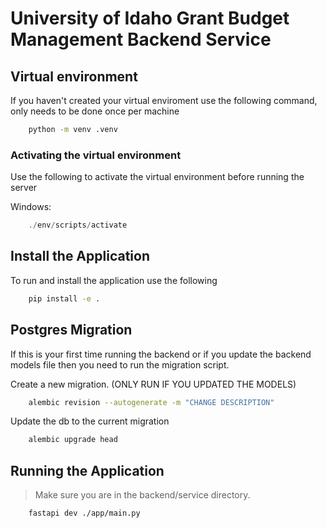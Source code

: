 # University of Idaho Grant Budget Management Backend Service

## Virtual environment
If you haven't created your virtual enviroment use the following command,
only needs to be done once per machine
```sh
    python -m venv .venv
```

### Activating the virtual environment
Use the following to activate the virtual environment before running the server

Windows:
```powershell
    ./env/scripts/activate
```

## Install the Application
To run and install the application use the following 
```sh
    pip install -e .
```
## Postgres Migration
If this is your first time running the backend or if you update the backend models file
then you need to run the migration script.

Create a new migration. (ONLY RUN IF YOU UPDATED THE MODELS)
```sh
    alembic revision --autogenerate -m "CHANGE DESCRIPTION"
```

Update the db to the current migration
```sh
    alembic upgrade head
```

## Running the Application

> Make sure you are in the backend/service directory.

```bash
    fastapi dev ./app/main.py

```
